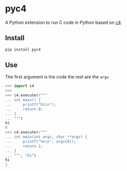 # pyc4

A Python extension to run C code in Python based on [c4](https://github.com/rswier/c4).

## Install

```sh
pip install pyc4
```

## Use

The first argument is the code the rest are the `argv`

```py
>>> import c4
>>>
>>> c4.execute(r"""
... int main() {
...     printf("hi\n");
...     return 0;
... }
... """)
hi
0
>>> c4.execute(r"""
... int main(int argc, char **argv) {
...     printf("%s\n", argv[0]);
...     return 1;
... }
... """, "hi")
hi
1
```
